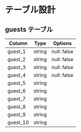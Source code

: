 # テーブル設計

## guests テーブル

| Column     | Type    | Options     |
| ---------- | ------- | ----------- |
| guest_1    | string  | null: false |
| guest_2    | string  | null: false |
| guest_3    | string  | null: false |
| guest_4    | string  | null: false |
| guest_5    | string  |             |
| guest_6    | string  |             |
| guest_7    | string  |             |
| guest_8    | string  |             |
| guest_9    | string  |             |
| guest_10   | string  |             |


